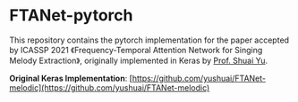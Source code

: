 # FTANet-pytorch

This repository contains the pytorch implementation for the paper accepted by ICASSP 2021 《Frequency-Temporal Attention Network for Singing Melody Extraction》, originally implemented in Keras by [Prof. Shuai Yu](https://github.com/yushuai).

**Original Keras Implementation**: [https://github.com/yushuai/FTANet-melodic](https://github.com/yushuai/FTANet-melodic)